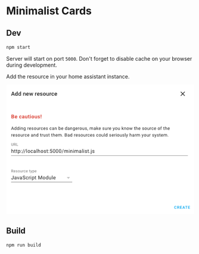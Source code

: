 # Minimalist Cards

## Dev

```sh
npm start
```

Server will start on port `5000`. Don't forget to disable cache on your browser during development.

Add the resource in your home assistant instance.

![Add resource](doc/add_resource.png)

## Build

```sh
npm run build
```

